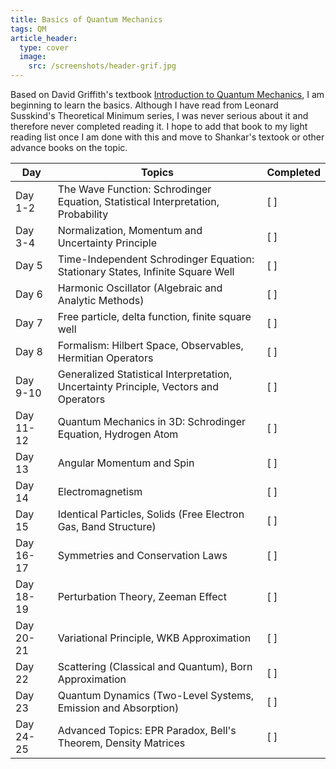 ```yaml
---
title: Basics of Quantum Mechanics
tags: QM
article_header:
  type: cover
  image:
    src: /screenshots/header-grif.jpg
--- 
```


Based on David Griffith's textbook [Introduction to Quantum Mechanics](https://en.wikipedia.org/wiki/Introduction_to_Quantum_Mechanics_(book)), I am beginning to learn the basics. Although I have read from Leonard Susskind's Theoretical Minimum series, I was never serious about it and therefore never completed reading it. I hope to add that  book to my light reading list once I am done with this and move to Shankar's textook or other advance books on the topic.


| Day       | Topics                                                                               | Completed |
| --------- | ------------------------------------------------------------------------------------ | --------- |
| Day 1-2   | The Wave Function: Schrodinger Equation, Statistical Interpretation, Probability     | [ ]       |
| Day 3-4   | Normalization, Momentum and Uncertainty Principle                                    | [ ]       |
| Day 5     | Time-Independent Schrodinger Equation: Stationary States, Infinite Square Well       | [ ]       |
| Day 6     | Harmonic Oscillator (Algebraic and Analytic Methods)                                 | [ ]       |
| Day 7     | Free particle, delta function, finite square well                                    | [ ]       |
| Day 8     | Formalism: Hilbert Space, Observables, Hermitian Operators                           | [ ]       |
| Day 9-10  | Generalized Statistical Interpretation, Uncertainty Principle, Vectors and Operators | [ ]       |
| Day 11-12 | Quantum Mechanics in 3D: Schrodinger Equation, Hydrogen Atom                         | [ ]       |
| Day 13    | Angular Momentum and Spin                                                            | [ ]       |
| Day 14    | Electromagnetism                                                                     | [ ]       |
| Day 15    | Identical Particles, Solids (Free Electron Gas, Band Structure)                      | [ ]       |
| Day 16-17 | Symmetries and Conservation Laws                                                     | [ ]       |
| Day 18-19 | Perturbation Theory, Zeeman Effect                                                   | [ ]       |
| Day 20-21 | Variational Principle, WKB Approximation                                             | [ ]       |
| Day 22    | Scattering (Classical and Quantum), Born Approximation                               | [ ]       |
| Day 23    | Quantum Dynamics (Two-Level Systems, Emission and Absorption)                        | [ ]       |
| Day 24-25 | Advanced Topics: EPR Paradox, Bell's Theorem, Density Matrices                       | [ ]       |
